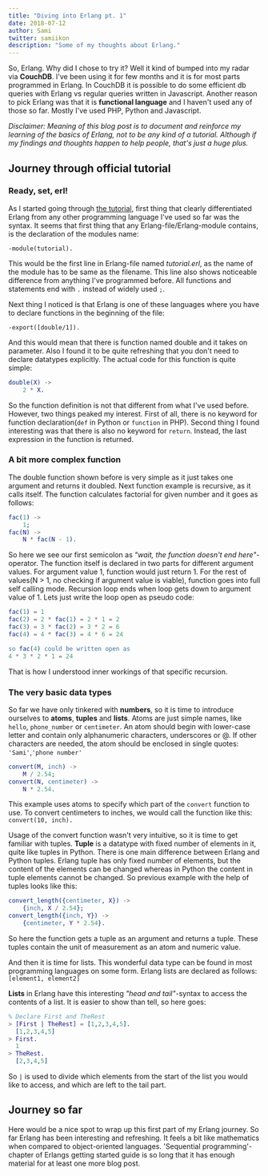 ```yaml
---
title: "Diving into Erlang pt. 1"
date: 2018-07-12
author: Sami
twitter: samiikon
description: "Some of my thoughts about Erlang."
---
```


So, Erlang. Why did I chose to try it? Well it kind of bumped into my radar via **CouchDB**. I've been using it for few months and it is for most parts programmed in Erlang. In CouchDB it is possible to do some efficient db queries with Erlang vs regular queries written in Javascript. Another reason to pick Erlang was that it is **functional language** and I haven't used any of those so far. Mostly I've used PHP, Python and Javascript.

_Disclaimer: Meaning of this blog post is to document and reinforce my learning of the basics of Erlang, not to be any kind of a tutorial. Although if my findings and thoughts happen to help people, that's just a huge plus._

## Journey through official tutorial

### Ready, set, erl!
As I started going through [the tutorial](http://erlang.org/doc/getting_started/seq_prog.html), first thing that clearly differentiated Erlang from any other programming language I've used so far was the syntax. It seems that first thing that any Erlang-file/Erlang-module contains, is the declaration of the modules name:

`-module(tutorial).`

This would be the first line in Erlang-file named _tutorial.erl_, as the name of the module has to be same as the filename. This line also shows noticeable difference from anything I've programmed before. All functions and statements end with `.` instead of widely used `;`.

Next thing I noticed is that Erlang is one of these languages where you have to declare functions in the beginning of the file:

`-export([double/1]).`

And this would mean that there is function named double and it takes on parameter. Also I found it to be quite refreshing that you don't need to declare datatypes explicitly. The actual code for this function is quite simple:

```erlang
double(X) ->
    2 * X.
```

So the function definition is not that different from what I've used before. However, two things peaked my interest. First of all, there is no keyword for function declaration(`def` in Python or `function` in PHP). Second thing I found interesting was that there is also no keyword for `return`. Instead, the last expression in the function is returned.

### A bit more complex function
The double function shown before is very simple as it just takes one argument and returns it doubled. Next function example is recursive, as it calls itself. The function calculates factorial for given number and it goes as follows:

```erlang
fac(1) ->
    1;
fac(N) ->
    N * fac(N - 1).
```

So here we see our first semicolon as _"wait, the function doesn't end here"_-operator. The function itself is declared in two parts for different argument values. For argument value 1, function would just return 1. For the rest of values(N > 1, no checking if argument value is viable), function goes into full self calling mode. Recursion loop ends when loop gets down to argument value of 1. Lets just write the loop open as pseudo code:

```erlang
fac(1) = 1
fac(2) = 2 * fac(1) = 2 * 1 = 2
fac(3) = 3 * fac(2) = 3 * 2 = 6
fac(4) = 4 * fac(3) = 4 * 6 = 24

so fac(4) could be written open as
4 * 3 * 2 * 1 = 24
```
That is how I understood inner workings of that specific recursion.

### The very basic data types
So far we have only tinkered with **numbers**, so it is time to introduce ourselves to **atoms**, **tuples** and **lists**. Atoms are just simple names, like `hello`, `phone_number` or `centimeter`. An atom should begin with lower-case letter and contain only alphanumeric characters, underscores or @. If other characters are needed, the atom should be enclosed in single quotes: `'Sami'`,`'phone number'`

```erlang
convert(M, inch) ->
    M / 2.54;
convert(N, centimeter) ->
    N * 2.54.
```
This example uses atoms to specify which part of the `convert` function to use. To convert centimeters to inches, we would call the function like this: `convert(10, inch).`

Usage of the convert function wasn't very intuitive, so it is time to get familiar with tuples. **Tuple** is a datatype with fixed number of elements in it, quite like tuples in Python. There is one main difference between Erlang and Python tuples. Erlang tuple has only fixed number of elements, but the content of the elements can be changed whereas in Python the content in tuple elements cannot be changed. So previous example with the help of tuples looks like this:

```erlang
convert_length({centimeter, X}) ->
    {inch, X / 2.54};
convert_length({inch, Y}) ->
    {centimeter, Y * 2.54}.
```

So here the function gets a tuple as an argument and returns a tuple. These tuples contain the unit of measurement as an atom and numeric value.

And then it is time for lists. This wonderful data type can be found in most programming languages on some form. Erlang lists are declared as follows:  `[element1, element2]`

**Lists** in Erlang have this interesting _"head and tail"_-syntax to access the contents of a list. It is easier to show than tell, so here goes:

```erlang
% Declare First and TheRest
> [First | TheRest] = [1,2,3,4,5].
  [1,2,3,4,5]
> First.
  1
> TheRest.
  [2,3,4,5]
```

So `|` is used to divide which elements from the start of the list you would like to access, and which are left to the tail part.


## Journey so far
Here would be a nice spot to wrap up this first part of my Erlang journey. So far Erlang has been interesting and refreshing. It feels a bit like mathematics when compared to object-oriented languages. 'Sequential programming'-chapter of Erlangs getting started guide is so long that it has enough material for at least one more blog post.
